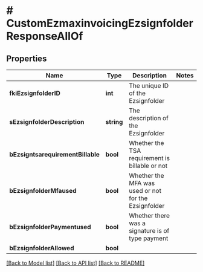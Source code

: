 # # CustomEzmaxinvoicingEzsignfolderResponseAllOf

## Properties

Name | Type | Description | Notes
------------ | ------------- | ------------- | -------------
**fkiEzsignfolderID** | **int** | The unique ID of the Ezsignfolder |
**sEzsignfolderDescription** | **string** | The description of the Ezsignfolder |
**bEzsigntsarequirementBillable** | **bool** | Whether the TSA requirement is billable or not |
**bEzsignfolderMfaused** | **bool** | Whether the MFA was used or not for the Ezsignfolder |
**bEzsignfolderPaymentused** | **bool** | Whether there was a signature is of type payment |
**bEzsignfolderAllowed** | **bool** |  |

[[Back to Model list]](../../README.md#models) [[Back to API list]](../../README.md#endpoints) [[Back to README]](../../README.md)
